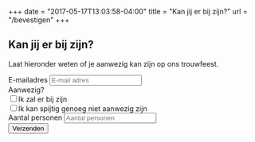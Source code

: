 +++
date = "2017-05-17T13:03:58-04:00"
title = "Kan jij er bij zijn?"
url = "/bevestigen"
+++

## Kan jij er bij zijn?
Laat hieronder weten of je aanwezig kan zijn op ons trouwfeest.

<form name="contact" netlify>
<div class="input-wrapper">
<label>E-mailadres</label>
<input type="email" name="email" placeholder="E-mail adres">
</div>
<div class="input-wrapper">
<label>Aanwezig?</label>
<div class="checkbox-wrapper">
<div class="input-wrapper checkbox">
<input type="checkbox" name="aanwezig" placeholder="E-mail adres"><label>Ik zal er bij zijn</label>
</div>
<div class="input-wrapper checkbox">
<input type="checkbox" name="nietaanwezig" placeholder="E-mail adres"><label>Ik kan spijtig genoeg niet aanwezig zijn</label>
</div>
</div>
</div>
<div class="input-wrapper">
<label>Aantal personen</label>
<input type="number" name="aantal" placeholder="Aantal personen">
</div>
<button class="submit-button">Verzenden</button>
</form>

